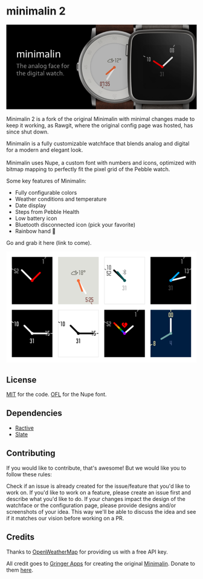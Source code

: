 # minimalin 2

![banner](design/store/marketing-banner.png)

Minimalin 2 is a fork of the original Minimalin with minimal changes made to keep it working, as Rawgit, where the original config page was hosted, has since shut down.

Minimalin is a fully customizable watchface that blends analog and digital for a modern and elegant look. <br><br>
Minimalin uses Nupe, a custom font with numbers and icons, optimized with bitmap mapping to perfectly fit the pixel grid of the Pebble watch.

Some key features of Minimalin:
* Fully configurable colors
* Weather conditions and temperature
* Date display
* Steps from Pebble Health
* Low battery icon
* Bluetooth disconnected icon (pick your favorite)
* Rainbow hand :rainbow:

Go and grab it here (link to come).

![Preview](design/minimalin_preview.png)

## License

[MIT](LICENSE.md) for the code.
[OFL](design/font/LICENSE.md) for the Nupe font.

## Dependencies

* [Ractive](https://github.com/ractivejs/ractive/blob/dev/LICENSE.md)
* [Slate](https://github.com/pebble/slate/blob/master/LICENSE)

## Contributing
If you would like to contribute, that's awesome! But we would like you to follow these rules:

Check if an issue is already created for the issue/feature that you'd like to work on. If you'd like to work on a feature, please create an issue first and describe what you'd like to do. If your changes impact the design of the watchface or the configuration page, please provide designs and/or screenshots of your idea.
This way we'll be able to discuss the idea and see if it matches our vision before working on a PR.

## Credits

Thanks to [OpenWeatherMap](http://openweathermap.org/) for providing us with a free API key.

All credit goes to [Gringer Apps](https://github.com/GringerApps) for creating the original [Minimalin](https://github.com/GringerApps/minimalin). Donate to them [here](https://www.paypal.com/cgi-bin/webscr?cmd=_s-xclick&hosted_button_id=ZJYBKJHT2EXT4).
